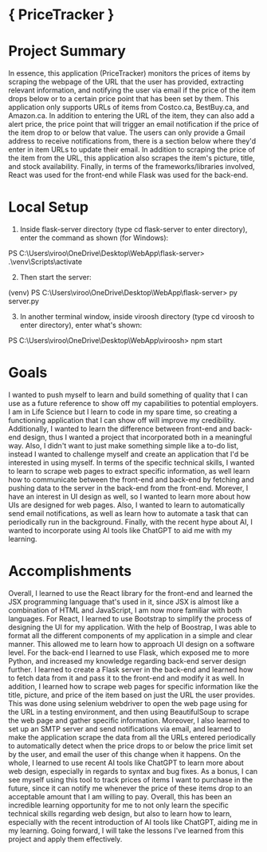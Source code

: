 # { PriceTracker }
# Project Summary
In essence, this application (PriceTracker) monitors the prices of items by scraping the webpage of the URL that the user has provided, extracting relevant information, and notifying the user via email if the price of the item drops below or to a certain price point that has been set by them.
This application only supports URLs of items from Costco.ca, BestBuy.ca, and Amazon.ca. In addition to entering the URL of the item, they can also add a alert price, the price point that will trigger an email notification if the price of the item drop to or below that value. 
The users can only provide a Gmail address to receive notifications from, there is a section below where they'd enter in item URLs to update their email. 
In addition to scraping the price of the item from the URL, this application also scrapes the item's picture, title, and stock availability.
Finally, in terms of the frameworks/libraries involved, React was used for the front-end while Flask was used for the back-end. 

# Local Setup
1) Inside flask-server directory (type cd flask-server to enter directory), enter the command as shown (for Windows):

PS C:\Users\viroo\OneDrive\Desktop\WebApp\flask-server> .\venv\Scripts\activate

2) Then start the server:

(venv) PS C:\Users\viroo\OneDrive\Desktop\WebApp\flask-server> py server.py

3) In another terminal window, inside viroosh directory (type cd viroosh to enter directory), enter what's shown:

PS C:\Users\viroo\OneDrive\Desktop\WebApp\viroosh> npm start

# Goals
I wanted to push myself to learn and build something of quality that I can use as a future reference to show off my capabilities to potential employers. I am in Life Science but I learn to code in my spare time, so creating a functioning application that I can show off will improve my credibility. Additionally, I wanted to learn the difference between front-end and back-end design, thus I wanted a project that incorporated both in a meaningful way. Also, I didn't want to just make something simple like a to-do list, instead I wanted to challenge myself and create an application that I'd be interested in using myself. In terms of the specific technical skills, I wanted to learn to scrape web pages to extract specific information, as well learn how to communicate between the front-end and back-end by fetching and pushing data to the server in the back-end from the front-end. Morever, I have an interest in UI design as well, so I wanted to learn more about how UIs are designed for web pages. Also, I wanted to learn to automatically send email notifications, as well as learn how to automate a task that can periodically run in the background. Finally, with the recent hype about AI, I wanted to incorporate using AI tools like ChatGPT to aid me with my learning. 

# Accomplishments 
Overall, I learned to use the React library for the front-end and learned the JSX programming language that's used in it, since JSX is almost like a combination of HTML and JavaScript, I am now more familiar with both languages. For React, I learned to use Bootstrap to simplify the process of designing the UI for my application. With the help of Boostrap, I was able to format all the different components of my application in a simple and clear manner. This allowed me to learn how to approach UI design on a software level. For the back-end I learned to use Flask, which exposed me to more Python, and increased my knowledge regarding back-end server design further. I learned to create a Flask server in the back-end and learned how to fetch data from it and pass it to the front-end and modify it as well. In addition, I learned how to scrape web pages for specific information like the title, picture, and price of the item based on just the URL the user provides. This was done using selenium webdriver to open the web page using for the URL in a testing environment, and then using BeautifulSoup to scrape the web page and gather specific information. Moreover, I also learned to set up an SMTP server and send notifications via email, and learned to make the application scrape the data from all the URLs entered periodically to automatically detect when the price drops to or below the price limit set by the user, and email the user of this change when it happens. 
On the whole, I learned to use recent AI tools like ChatGPT to learn more about web design, especially in regards to syntax and bug fixes. As a bonus, I can see myself using this tool to track prices of items I want to purchase in the future, since it can notify me whenever the price of these items drop to an acceptable amount that I am willing to pay. Overall, this has been an incredible learning opportunity for me to not only learn the specific technical skills regarding web design, but also to learn how to learn, especially with the recent introduction of AI tools like ChatGPT, aiding me in my learning. Going forward, I will take the lessons I've learned from this project and apply them effectively. 
